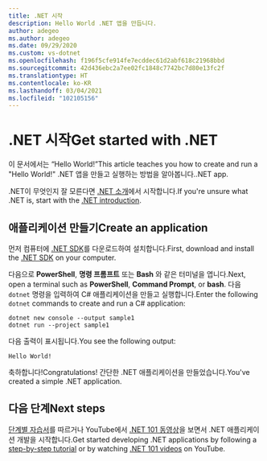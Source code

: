 ```yaml
---
title: .NET 시작
description: Hello World .NET 앱을 만듭니다.
author: adegeo
ms.author: adegeo
ms.date: 09/29/2020
ms.custom: vs-dotnet
ms.openlocfilehash: f196f5cfe914fe7ecddec61d2abf618c21968bbd
ms.sourcegitcommit: 42d436ebc2a7ee02fc1848c7742bc7d80e13fc2f
ms.translationtype: HT
ms.contentlocale: ko-KR
ms.lasthandoff: 03/04/2021
ms.locfileid: "102105156"
---
```

# <a name="get-started-with-net"></a><span data-ttu-id="aefb6-103">.NET 시작</span><span class="sxs-lookup"><span data-stu-id="aefb6-103">Get started with .NET</span></span>

<span data-ttu-id="aefb6-104">이 문서에서는 “Hello World!”</span><span class="sxs-lookup"><span data-stu-id="aefb6-104">This article teaches you how to create and run a "Hello World!"</span></span> <span data-ttu-id="aefb6-105">.NET 앱을 만들고 실행하는 방법을 알아봅니다.</span><span class="sxs-lookup"><span data-stu-id="aefb6-105">.NET app.</span></span>

<span data-ttu-id="aefb6-106">.NET이 무엇인지 잘 모른다면 [.NET 소개](introduction.md)에서 시작합니다.</span><span class="sxs-lookup"><span data-stu-id="aefb6-106">If you're unsure what .NET is, start with the [.NET introduction](introduction.md).</span></span>

## <a name="create-an-application"></a><span data-ttu-id="aefb6-107">애플리케이션 만들기</span><span class="sxs-lookup"><span data-stu-id="aefb6-107">Create an application</span></span>

<span data-ttu-id="aefb6-108">먼저 컴퓨터에 [.NET SDK](https://dotnet.microsoft.com/download/dotnet)를 다운로드하여 설치합니다.</span><span class="sxs-lookup"><span data-stu-id="aefb6-108">First, download and install the [.NET SDK](https://dotnet.microsoft.com/download/dotnet) on your computer.</span></span>

<span data-ttu-id="aefb6-109">다음으로 **PowerShell**, **명령 프롬프트** 또는 **Bash** 와 같은 터미널을 엽니다.</span><span class="sxs-lookup"><span data-stu-id="aefb6-109">Next, open a terminal such as **PowerShell**, **Command Prompt**, or **bash**.</span></span> <span data-ttu-id="aefb6-110">다음 `dotnet` 명령을 입력하여 C# 애플리케이션을 만들고 실행합니다.</span><span class="sxs-lookup"><span data-stu-id="aefb6-110">Enter the following `dotnet` commands to create and run a C# application:</span></span>

```dotnetcli
dotnet new console --output sample1
dotnet run --project sample1
```

<span data-ttu-id="aefb6-111">다음 출력이 표시됩니다.</span><span class="sxs-lookup"><span data-stu-id="aefb6-111">You see the following output:</span></span>

```output
Hello World!
```

<span data-ttu-id="aefb6-112">축하합니다!</span><span class="sxs-lookup"><span data-stu-id="aefb6-112">Congratulations!</span></span> <span data-ttu-id="aefb6-113">간단한 .NET 애플리케이션을 만들었습니다.</span><span class="sxs-lookup"><span data-stu-id="aefb6-113">You've created a simple .NET application.</span></span>

## <a name="next-steps"></a><span data-ttu-id="aefb6-114">다음 단계</span><span class="sxs-lookup"><span data-stu-id="aefb6-114">Next steps</span></span>

<span data-ttu-id="aefb6-115">[단계별 자습서](../standard/get-started.md)를 따르거나 YouTube에서 [.NET 101 동영상](https://www.youtube.com/playlist?list=PLdo4fOcmZ0oWoazjhXQzBKMrFuArxpW80)을 보면서 .NET 애플리케이션 개발을 시작합니다.</span><span class="sxs-lookup"><span data-stu-id="aefb6-115">Get started developing .NET applications by following a [step-by-step tutorial](../standard/get-started.md) or by watching [.NET 101 videos](https://www.youtube.com/playlist?list=PLdo4fOcmZ0oWoazjhXQzBKMrFuArxpW80) on YouTube.</span></span>
